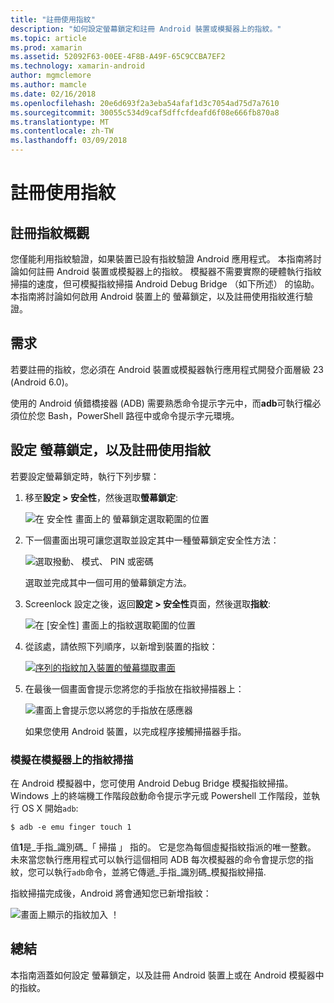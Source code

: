 ```yaml
---
title: "註冊使用指紋"
description: "如何設定螢幕鎖定和註冊 Android 裝置或模擬器上的指紋。"
ms.topic: article
ms.prod: xamarin
ms.assetid: 52092F63-00EE-4F8B-A49F-65C9CCBA7EF2
ms.technology: xamarin-android
author: mgmclemore
ms.author: mamcle
ms.date: 02/16/2018
ms.openlocfilehash: 20e6d693f2a3eba54afaf1d3c7054ad75d7a7610
ms.sourcegitcommit: 30055c534d9caf5dffcfdeafd6f08e666fb870a8
ms.translationtype: MT
ms.contentlocale: zh-TW
ms.lasthandoff: 03/09/2018
---
```

# <a name="enrolling-a-fingerprint"></a>註冊使用指紋

## <a name="enrolling-a-fingerprint-overview"></a>註冊指紋概觀

您僅能利用指紋驗證，如果裝置已設有指紋驗證 Android 應用程式。 本指南將討論如何註冊 Android 裝置或模擬器上的指紋。 模擬器不需要實際的硬體執行指紋掃描的速度，但可模擬指紋掃描 Android Debug Bridge （如下所述） 的協助。  本指南將討論如何啟用 Android 裝置上的 螢幕鎖定，以及註冊使用指紋進行驗證。

## <a name="requirements"></a>需求

若要註冊的指紋，您必須在 Android 裝置或模擬器執行應用程式開發介面層級 23 (Android 6.0)。

使用的 Android 偵錯橋接器 (ADB) 需要熟悉命令提示字元中，而**adb**可執行檔必須位於您 Bash，PowerShell 路徑中或命令提示字元環境。

## <a name="configuring-a-screen-lock-and-enrolling-a-fingerprint"></a>設定 螢幕鎖定，以及註冊使用指紋 

若要設定螢幕鎖定時，執行下列步驟：

1. 移至**設定 > 安全性**，然後選取**螢幕鎖定**:

    ![在 安全性 畫面上的 螢幕鎖定選取範圍的位置](enrolling-fingerprint-images/testing-01.png)

2. 下一個畫面出現可讓您選取並設定其中一種螢幕鎖定安全性方法： 

    ![選取撥動、 模式、 PIN 或密碼](enrolling-fingerprint-images/testing-02.png)

   選取並完成其中一個可用的螢幕鎖定方法。

3. Screenlock 設定之後，返回**設定 > 安全性**頁面，然後選取**指紋**:

    ![在 [安全性] 畫面上的指紋選取範圍的位置](enrolling-fingerprint-images/testing-03.png)

4. 從該處，請依照下列順序，以新增到裝置的指紋：

    [![序列的指紋加入裝置的螢幕擷取畫面](enrolling-fingerprint-images/testing-04-sml.png)](enrolling-fingerprint-images/testing-04.png#lightbox)

5. 在最後一個畫面會提示您將您的手指放在指紋掃描器上： 

    ![畫面上會提示您以將您的手指放在感應器](enrolling-fingerprint-images/testing-05.png)

    如果您使用 Android 裝置，以完成程序接觸掃描器手指。 
    
    
### <a name="simulating-a-fingerprint-scan-on-the-emulator"></a>模擬在模擬器上的指紋掃描

在 Android 模擬器中，您可使用 Android Debug Bridge 模擬指紋掃描。 Windows 上的終端機工作階段啟動命令提示字元或 Powershell 工作階段，並執行 OS X 開始`adb`:

```shell
$ adb -e emu finger touch 1
```

值**1**是_手指\_識別碼_「 掃描 」 指的。 它是您為每個虛擬指紋指派的唯一整數。 未來當您執行應用程式可以執行這個相同 ADB 每次模擬器的命令會提示您的指紋，您可以執行`adb`命令，並將它傳遞_手指\_識別碼_模擬指紋掃描.

指紋掃描完成後，Android 將會通知您已新增指紋：  

![畫面上顯示的指紋加入 ！](enrolling-fingerprint-images/testing-06.png)

## <a name="summary"></a>總結 

本指南涵蓋如何設定 螢幕鎖定，以及註冊 Android 裝置上或在 Android 模擬器中的指紋。 

